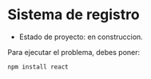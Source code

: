 <h1> Sistema de registro </h1>

- Estado de proyecto: en construccion.

Para ejecutar el problema, debes poner:

```npm install react```
